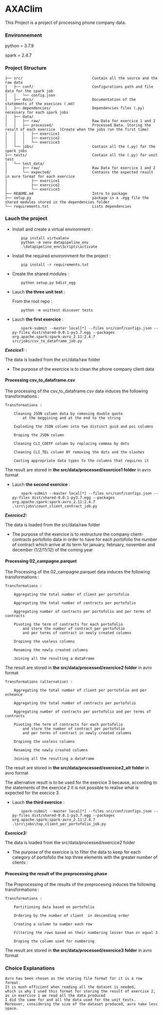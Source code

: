 # AXAClim


This Project is a project of processing phone company data.


### Environnement ###

python = 3.7.9 

spark = 2.4.7

### Project Structure 
```
├── src/                                Contain all the source and the raw data
│	├── conf/                           Configurations path and file data for the spark job 
│	|   └── config.json                 
│	├── docs/                           Documentation of the statements of the execices (.md)
│	├── dependencies/                   Dependencies files (.py) necessary for each spark jobs
│	├── data/
│	│   ├── raw/                        Raw Data for exercice 1 and 2
│	│   ├── processed/                  Processed Data. Storing the result of each exercice  (Create when the jobs run the first time)
│	│   │   ├── exercice1               
│	│   │   ├── exercice2
│	│   │   └── exercice3
│	└── jobs/                           Contain all the (.py) for the spark jobs
├── tests/                              Contain all the (.py) for unit test
│	└── test_data/                      
│	    ├── raw/                        Raw Data for exercice 1 and 2
│	    └── expected/                   Contains the expected result in avro format for each exercice  
│	        ├── exercice1
│	        ├── exercice2
│	        └── exercice3
├── README.md                           Intro to package
├── setup.py                            package in a .egg file the shared modules stored in the dependencies folder
└── requirements.txt                    Lists dependencies
```


### Lauch the project #

-	Install and create a virtual environment :

			pip install virtualenv
			python -m venv datapipeline_env
			.\datapipeline_env\Scripts\activate

-	Install the required environnment for the project :
	
			pip install -r requirements.txt

-	Create the shared modules :	
            
            python setup.py bdist_egg


-	Lauch **the three unit test** :
    
    From the root repo :
            
            python -m unittest discover tests

-	Lauch **the first exercice** :
		
            spark-submit --master local[*] --files src/conf/configs.json --py-files dist/shared-0.0.1-py3.7.egg --packages org.apache.spark:spark-avro_2.11:2.4.7 src/jobs/csv_to_dataframe_job.py


***Execice1:*** :

The data is loaded from the src/data/raw folder

-	The purpose of the exercice is to clean the phone company client data


#### Processing csv_to_dataframe.csv 
The processing of the csv_to_dataframe.csv data induces the following transformations :

    Transformations : 

        Cleaning JSON column data by removing double quote 
            at the beggining and at the end to the string

        Exploding the JSON column into two distinct guid and poi columns

        Droping the JSON column

        Cleaning CLI_COEFF column by replacing commas by dots

        Cleaning CLI_TEL column BY removing the dots and the slashes

        Casting appropriate data types to the columns that requires it 

The result are stored in **the src/data/processed/exercice1 folder** in avro format



-	Lauch **the second exercice** :

            spark-submit --master local[*] --files src/conf/configs.json --py-files dist/shared-0.0.1-py3.7.egg --packages org.apache.spark:spark-avro_2.11:2.4.7 .\src\jobs\count_client_contract_job.py


***Exercice2:***

The data is loaded from the src/data/raw folder

-	The purpose of the exercice is to restructure the company client-contracts portofolio 
    data in order to have for each portofolio the number of contract which arrive 
    at its term for january, february, november and december (1/2/11/12) of the coming year

   
#### Processing 02_campagne.parquet
The Processing of the 02_campagne.parquet data induces the following transformations :
    
    Transformations : 

        Aggregating the total number of client per portofolio 

        Aggregating the total number of contracts per portofolio

        Aggregating number of contracts per portofolio and per terms of contracts

        Pivoting the term of contracts for each portofolio
            and store the number of contract per portofolio
            and per terms of contract in newly created columns

        Dropinng the useless columns

        Renaming the newly created columns

        Joining all the resulting a dataFrame
    
The result are stored in **the src/data/processed/exercice2 folder** in avro format
    
    Transformations (alternative) : 

        Aggregating the total number of client per portofolio and per echeance 

        Aggregating the total number of contracts per portofolio

        Aggregating number of contracts per portofolio and per terms of contracts

        Pivoting the term of contracts for each portofolio
            and store the number of contract per portofolio
            and per terms of contract in newly created columns

        Dropinng the useless columns

        Renaming the newly created columns

        Joining all the resulting a dataFrame

The result are stored in **the src/data/processed/exercice2_alt folder** in avro format
    
The alternative result is to be used for the exercice 3 because, according to the statements of the exercice 2
it is not possible to realise what is expected for the execice 3.

-	Lauch **the third exercice** :

            spark-submit --master local[*] --files src/conf/configs.json --py-files dist/shared-0.0.1-py3.7.egg --packages org.apache.spark:spark-avro_2.11:2.4.7 .\src\jobs\top_client_per_portofolio_job.py


***Exercice3:***

The data is loaded from the src/data/processed/exercice2 folder

-	The purpose of the exercice is to filter the data to keep for each category of portofolio the top three elements
    with the greater number of clients :

#### Processing the result of the preprocessing phase
The Preprocessing of the results of the preprocesing induces the following transformations  :

    Transformations : 

        Partitioning data based on portofolio

        Ordering by the number of client  in descending order

        Creating a column to number each row

        Filtering the rows based on their numbering lesser than or equal 3 

        Droping the column used for numbering 

The result are stored in **the src/data/processed/exercice3 folder** in avro format


### Choice Explanations  ###


    Avro has been chosen as the storing file format for it is a row format. 
    It is mush efficient when reading all the dataset is needed, 
    which is why I used this format for storing the result of exercice 2, 
    as in exercice 1 we read all the data produced 
    I did the same for and all the data used for the unit tests. 
    Moreover, considering the size of the dataset produced, avro take less space. 
